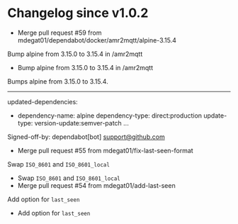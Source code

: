 # Changelog since v1.0.2
- Merge pull request #59 from mdegat01/dependabot/docker/amr2mqtt/alpine-3.15.4

Bump alpine from 3.15.0 to 3.15.4 in /amr2mqtt 
- Bump alpine from 3.15.0 to 3.15.4 in /amr2mqtt

Bumps alpine from 3.15.0 to 3.15.4.

---
updated-dependencies:
- dependency-name: alpine
  dependency-type: direct:production
  update-type: version-update:semver-patch
...

Signed-off-by: dependabot[bot] <support@github.com> 
- Merge pull request #55 from mdegat01/fix-last-seen-format

Swap `ISO_8601` and `ISO_8601_local` 
- Swap `ISO_8601` and `ISO_8601_local` 
- Merge pull request #54 from mdegat01/add-last-seen

Add option for `last_seen` 
- Add option for `last_seen` 
